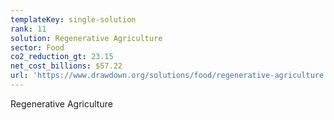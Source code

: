 ```yaml
---
templateKey: single-solution
rank: 11
solution: Regenerative Agriculture
sector: Food
co2_reduction_gt: 23.15
net_cost_billions: $57.22
url: 'https://www.drawdown.org/solutions/food/regenerative-agriculture'
---
```


Regenerative Agriculture